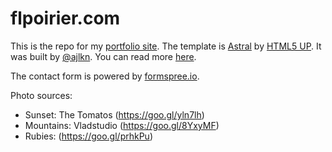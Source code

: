 <h1>flpoirier.com</h1>

This is the repo for my <a href="http://flpoirier.com/">portfolio site</a>. The template is <a href="https://html5up.net/astral">Astral</a> by <a href="html5up.net">HTML5 UP</a>. It was built by <a href="https://github.com/ajlkn">@ajlkn</a>. You can read more <a href="http://flpoirier.com/README.txt">here</a>.

The contact form is powered by <a href="formspree.io">formspree.io</a>.

Photo sources:
- Sunset: The Tomatos (https://goo.gl/yln7lh)
- Mountains: Vladstudio (https://goo.gl/8YxyMF)
- Rubies: (https://goo.gl/prhkPu)

